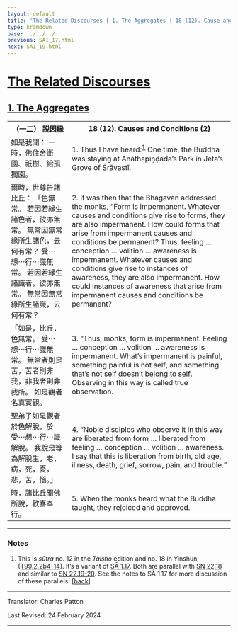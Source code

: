 ```yaml
---
layout: default
title: 'The Related Discourses | 1. The Aggregates | 18 (12). Cause and Condition (2)'
type: kramdown
base: ../../../
previous: SA1_17.html
next: SA1_19.html
---
```


<h1><a href='../index.html'>The Related Discourses</a></h1>
<h2><a href='index.html'>1. The Aggregates</a></h2>

<table class="trans">
  <th class='ch'>（一二） 説因縁</th>
  <th class='en'>18 (12). Causes and Conditions (2)</th>
  <tr>
    <td class="ch" title='t99.2.2b4'>如是我聞： 一時，佛住舍衛國、祇樹、給孤獨園。</td>
    <td id='p1'>1. Thus I have heard:<sup id="ref1"><a href="#n1">1</a></sup> One time, the Buddha was staying at Anāthapiṇḍada’s Park in Jeta’s Grove of Śrāvastī.</td>
  </tr>
  <tr>
    <td class="ch" title='t99.2.2b5'>爾時，世尊告諸比丘： 「色無常。 若因若緣生諸色者，彼亦無常。 無常因無常緣所生諸色，云何有常？ 受⋯想⋯行⋯識無常。 若因若緣生諸識者，彼亦無常。 無常因無常緣所生諸識，云何有常？</td>
    <td id='p2'>2. It was then that the Bhagavān addressed the monks, “Form is impermanent. Whatever causes and conditions give rise to forms, they are also impermanent. How could forms that arise from impermanent causes and conditions be permanent? Thus, feeling … conception … volition … awareness is impermanent. Whatever causes and conditions give rise to instances of awareness, they are also impermanent. How could instances of awareness that arise from impermanent causes and conditions be permanent?</td>
  </tr>
  <tr>
    <td class="ch" title='t99.2.2b9'>「如是，比丘，色無常。 受⋯想⋯行⋯識無常。 無常者則是苦，苦者則非我，非我者則非我所。 如是觀者名真實觀。</td>
    <td id='p3'>3. “Thus, monks, form is impermanent. Feeling … conception … volition … awareness is impermanent. What’s impermanent is painful, something painful is not self, and something that’s not self doesn’t belong to self. Observing in this way is called true observation.</td>
  </tr>
  <tr>
    <td class="ch" title='t99.2.2b12'>聖弟子如是觀者於色解脫，於受⋯想⋯行⋯識解脫。 我說是等為解脫生，老，病，死，憂，悲，苦，惱。」</td>
    <td id='p4'>4. “Noble disciples who observe it in this way are liberated from form …  liberated from feeling … conception … volition … awareness. I say that this is liberation from birth, old age, illness, death, grief, sorrow, pain, and trouble.”</td>
  </tr>
  <tr>
    <td class="ch" title='t99.2.2b14'>時，諸比丘聞佛所說，歡喜奉行。</td>
    <td id='p5'>5. When the monks heard what the Buddha taught, they rejoiced and approved.</td>
  </tr>
</table>

<hr/>

<h3 id="notes">Notes</h3>

<ol class="notes-list">
<li id="n1">This is <em>sūtra</em> no. 12 in the <cite>Taisho</cite> edition and no. 18 in Yinshun (<a href="https://cbetaonline.dila.edu.tw/zh/T02n0099_p0002b04" target="_blank">T99.2.2b4-14</a>). It’s a variant of <a href="SA1_17.html" target="_blank">SĀ 1.17</a>. Both are parallel with <a href="https://suttacentral.net/sn22.18" target="_blank">SN 22.18</a> and similar to <a href="https://suttacentral.net/sn22.19" target="_blank">SN 22.19-20</a>. See the notes to SĀ 1.17 for more discussion of these parallels. [<a href="#ref1">back</a>]</li>
</ol>
<hr/>

<p class="translator">Translator: Charles Patton</p>
<p class='revised'>Last Revised: 24 February 2024</p>

<hr/>